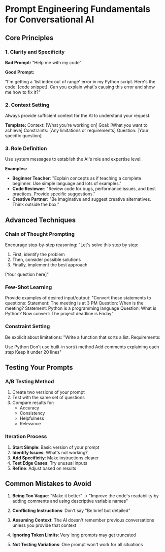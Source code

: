 # Prompt Engineering Fundamentals for Conversational AI

## Core Principles

### 1. Clarity and Specificity
**Bad Prompt:**
"Help me with my code"

**Good Prompt:**

"I'm getting a 'list index out of range' error in my Python script. Here's the code: [code snippet]. Can you explain what's causing this error and show me how to fix it?"

### 2. Context Setting
Always provide sufficient context for the AI to understand your request.

**Template:**
Context: [What you're working on]
Goal: [What you want to achieve]
Constraints: [Any limitations or requirements]
Question: [Your specific question]

### 3. Role Definition
Use system messages to establish the AI's role and expertise level.

**Examples:**
- **Beginner Teacher**: "Explain concepts as if teaching a complete beginner. Use simple language and lots of examples."
- **Code Reviewer**: "Review code for bugs, performance issues, and best practices. Provide specific suggestions."
- **Creative Partner**: "Be imaginative and suggest creative alternatives. Think outside the box."

## Advanced Techniques

### Chain of Thought Prompting
Encourage step-by-step reasoning:
"Let's solve this step by step:

1. First, identify the problem
2. Then, consider possible solutions
3. Finally, implement the best approach

[Your question here]"

### Few-Shot Learning
Provide examples of desired input/output:
"Convert these statements to questions:
Statement: The meeting is at 3 PM
Question: When is the meeting?
Statement: Python is a programming language
Question: What is Python?
Now convert: The project deadline is Friday"

### Constraint Setting
Be explicit about limitations:
"Write a function that sorts a list. Requirements:

Use Python
Don't use built-in sort() method
Add comments explaining each step
Keep it under 20 lines"

## Testing Your Prompts

### A/B Testing Method
1. Create two versions of your prompt
2. Test with the same set of questions
3. Compare results for:
   - Accuracy
   - Consistency  
   - Helpfulness
   - Relevance

### Iteration Process
1. **Start Simple**: Basic version of your prompt
2. **Identify Issues**: What's not working?
3. **Add Specificity**: Make instructions clearer
4. **Test Edge Cases**: Try unusual inputs
5. **Refine**: Adjust based on results

## Common Mistakes to Avoid

1. **Being Too Vague**: "Make it better" → "Improve the code's readability by adding comments and using descriptive variable names"

2. **Conflicting Instructions**: Don't say "Be brief but detailed"

3. **Assuming Context**: The AI doesn't remember previous conversations unless you provide that context

4. **Ignoring Token Limits**: Very long prompts may get truncated

5. **Not Testing Variations**: One prompt won't work for all situations

